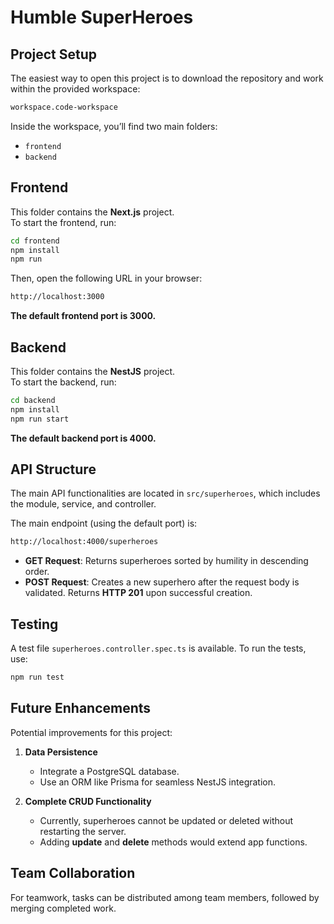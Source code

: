 # Humble SuperHeroes

## Project Setup

The easiest way to open this project is to download the repository and work within the provided workspace:

```sh
workspace.code-workspace
```

Inside the workspace, you’ll find two main folders:

- `frontend`
- `backend`

## Frontend

This folder contains the **Next.js** project.  
To start the frontend, run:

```sh
cd frontend
npm install
npm run
```

Then, open the following URL in your browser:

```sh
http://localhost:3000
```

**The default frontend port is 3000.**

## Backend

This folder contains the **NestJS** project.  
To start the backend, run:

```sh
cd backend
npm install
npm run start
```

**The default backend port is 4000.**

## API Structure

The main API functionalities are located in `src/superheroes`, which includes the module, service, and controller.

The main endpoint (using the default port) is:

```sh
http://localhost:4000/superheroes
```

- **GET Request**: Returns superheroes sorted by humility in descending order.
- **POST Request**: Creates a new superhero after the request body is validated. Returns **HTTP 201** upon successful creation.

## Testing

A test file `superheroes.controller.spec.ts` is available. To run the tests, use:

```sh
npm run test
```

## Future Enhancements

Potential improvements for this project:

1. **Data Persistence**

   - Integrate a PostgreSQL database.
   - Use an ORM like Prisma for seamless NestJS integration.

2. **Complete CRUD Functionality**
   - Currently, superheroes cannot be updated or deleted without restarting the server.
   - Adding **update** and **delete** methods would extend app functions.

## Team Collaboration

For teamwork, tasks can be distributed among team members, followed by merging completed work.
